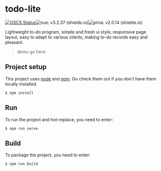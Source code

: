 # todo-lite

[![OSCS Status](https://www.oscs1024.com/platform/badge/bulv0620/todo-list-vue3-ts.svg?size=small)](https://www.oscs1024.com/project/bulv0620/todo-list-vue3-ts?ref=badge_small)![vue: v3.2.37 (shields.io)](https://img.shields.io/badge/vue-v3.2.37-brightgreen)![pinia: v2.0.14 (shields.io)](https://img.shields.io/badge/pinia-v2.0.14-blue)

Lightweight to-do program, simple and fresh ui style, responsive page layout, easy to adapt to various clients, making to-do records easy and pleasant.

> demo go here:



## Project setup

This project uses [node](http://nodejs.org/) and [npm](https://npmjs.com/). Go check them out if you don't have them locally installed.

```
$ npm install
```



## Run

To run the project and hot-replace, you need to enter:

```
$ npm run serve
```



## Build

To package the project, you need to enter:

```
$ npm run build
```

